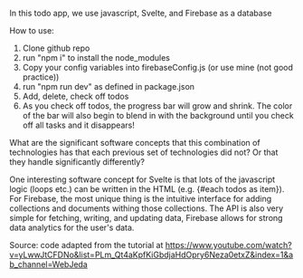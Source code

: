 In this todo app, we use javascript, Svelte, and Firebase as a database

How to use:

1. Clone github repo
2. run "npm i" to install the node_modules
3. Copy your config variables into firebaseConfig.js (or use mine (not good practice))
4. run "npm run dev" as defined in package.json
5. Add, delete, check off todos
6. As you check off todos, the progress bar will grow and shrink. The color of the bar will also begin to blend in with the background until you check off all tasks and it disappears!

What are the significant software concepts that this combination of technologies has that each previous set of technologies did not? Or that they handle significantly differently?

One interesting software concept for Svelte is that lots of the javascript logic (loops etc.) can be written in the HTML (e.g. {#each todos as item}). For Firebase, the most unique thing is the intuitive interface for adding collections and documents withing those collections. The API is also very simple for fetching, writing, and updating data, Firebase allows for strong data analytics for the user's data.

Source: code adapted from the tutorial at https://www.youtube.com/watch?v=yLwwJtCFDNo&list=PLm_Qt4aKpfKiGbdjaHdOpry6Neza0etxZ&index=1&ab_channel=WebJeda
